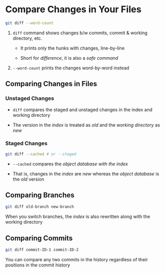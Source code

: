 # Compare Changes in Your Files

```bash
git diff --word-count
```

1. ```diff``` command shows changes b/w commits, commit & working directory, etc.

    - It prints only the hunks with changes, line-by-line

    - Short for *difference*, it is also a *safe command*

2. ```--word-count``` prints the changes word-by-word instead

## Comparing Changes in Files

### Unstaged Changes

- ``diff`` compares the staged and unstaged changes in the index and working directory

- The version in the *index* is treated as *old* and the *working directory*
as *new*

### Staged Changes

```bash
git diff --cached # or --staged
```

- ```--cached``` compares the *object database with the index*

- That is, changes in the *index* are *new* whereas the *object database* is the
*old* version

## Comparing Branches

```bash
git diff old-branch new-branch
```

When you switch branches, the *index* is also rewritten along with the working
directory

## Comparing Commits

```bash
git diff commit-ID-1 commit-ID-2
```

You can compare any two commits in the history regardless of their positions in
the commit history

